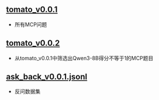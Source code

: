 ## [tomato_v0.0.1](tomato_v0.0.1)
* 所有MCP问题

## [tomato_v0.0.2](tomato_v0.0.2)
* 从tomato_v0.0.1中筛选出Qwen3-8B得分不等于1的MCP题目

## [ask_back_v0.0.1.jsonl](ask_back_v0.0.1.jsonl)
* 反问数据集